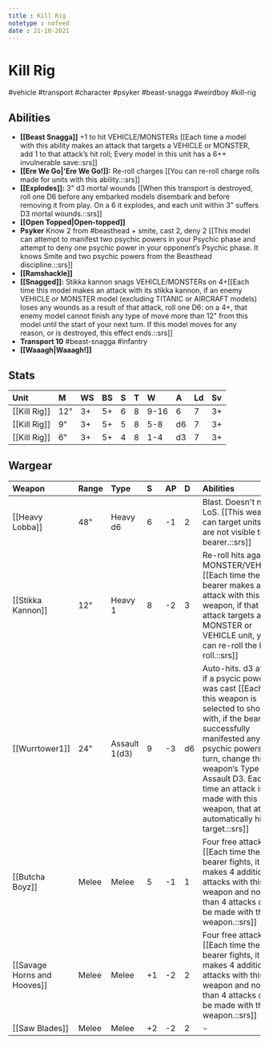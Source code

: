 ```yaml
---
title : Kill Rig
notetype : nofeed
date : 21-10-2021
---
```


# Kill Rig
#vehicle #transport #character #psyker #beast-snagga #weirdboy #kill-rig

## Abilities

- **[[Beast Snagga]]** +1 to hit VEHICLE/MONSTERs [[Each time a model with this ability makes an attack that targets a VEHICLE or MONSTER, add 1 to that attack’s hit roll; Every model in this unit has a 6++ invulnerable save::srs]]
- **[[Ere We Go\|'Ere We Go!]]:** Re-roll charges [[You can re-roll charge rolls made for units with this ability.::srs]]
- **[[Explodes]]:** 3" d3 mortal wounds [[When this transport is destroyed, roll one D6 before any embarked models disembark and before removing it from play. On a 6 it explodes, and each unit within 3" suffers D3 mortal wounds.::srs]]
- **[[Open Topped\|Open-topped]]**
- **Psyker** Know 2 from #beasthead + smite, cast 2, deny 2 [[This model can attempt to manifest two psychic powers in your Psychic phase and attempt to deny one psychic power in your opponent’s Psychic phase. It knows Smite and two psychic powers from the Beasthead discipline.::srs]]
- **[[Ramshackle]]**
- **[[Snagged]]:** Stikka kannon snags VEHICLE/MONSTERs on 4+[[Each time this model makes an attack with its stikka kannon, if an enemy VEHICLE or MONSTER model (excluding TITANIC or AIRCRAFT models) loses any wounds as a result of that attack, roll one D6: on a 4+, that enemy model cannot finish any type of move more than 12" from this model until the start of your next turn. If this model moves for any reason, or is destroyed, this effect ends.::srs]]
- **Transport 10** #beast-snagga #infantry 
- **[[Waaagh\|Waaagh!]]**

## Stats

| Unit         | M   | WS  | BS  | S   | T   | W    | A   | Ld  | Sv  |
|:------------ |:--- |:--- |:--- |:--- |:--- |:---- |:--- |:--- |:--- |
| [[Kill Rig]] | 12" | 3+  | 5+  | 6   | 8   | 9-16 | 6   | 7   | 3+  |
| [[Kill Rig]] | 9"  | 3+  | 5+  | 5   | 8   | 5-8  | d6  | 7   | 3+  |
| [[Kill Rig]] | 6"  | 3+  | 5+  | 4   | 8   | 1-4  | d3  | 7   | 3+  |

## Wargear

| Weapon                      | Range | Type          | S   | AP  | D   | Abilities                                                                                                                                                                                                                                                                                                        |
|:--------------------------- |:----- |:------------- |:--- |:--- |:--- |:---------------------------------------------------------------------------------------------------------------------------------------------------------------------------------------------------------------------------------------------------------------------------------------------------------------- |
| [[Heavy Lobba]]             | 48"   | Heavy d6      | 6   | -1  | 2   | Blast. Doesn't need LoS. [[This weapon can target units that are not visible to the bearer.::srs]]                                                                                                                                                                                                               |
| [[Stikka Kannon]]           | 12"   | Heavy 1       | 8   | -2  | 3   | Re-roll hits against MONSTER/VEHICLEs [[Each time the bearer makes an attack with this weapon, if that attack targets a MONSTER or VEHICLE unit, you can re-roll the hit roll.::srs]]                                                                                                                            |
| [[Wurrtower1]]               | 24"   | Assault 1(d3) | 9   | -3  | d6  | Auto-hits. d3 attacks if a psycic power was cast [[Each time this weapon is selected to shoot with, if the bearer successfully manifested any psychic powers this turn, change this weapon’s Type to Assault D3. Each time an attack is made with this weapon, that attack automatically hits the target.::srs]] | 
| [[Butcha Boyz]]             | Melee | Melee         | 5   | -1  | 1   | Four free attacks [[Each time the bearer fights, it makes 4 additional attacks with this weapon and no more than 4 attacks can be made with this weapon.::srs]]                                                                                                                                                  |
| [[Savage Horns and Hooves]] | Melee | Melee         | +1  | -2  | 2   | Four free attacks [[Each time the bearer fights, it makes 4 additional attacks with this weapon and no more than 4 attacks can be made with this weapon.::srs]]                                                                                                                                                  |
| [[Saw Blades]]              | Melee | Melee         | +2  | -2  | 2   | -                                                                                                                                                                                                                                                                                                                |